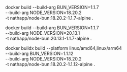 

docker build --build-arg BUN_VERSION=1.1.7 \
             --build-arg NODE_VERSION=18.20.2 \
             -t nathapp/node-bun:18.20.2-1.1.7-alpine .

docker build --build-arg BUN_VERSION=1.1.7 \
             --build-arg NODE_VERSION=20.13.1 \
             -t nathapp/node-bun:20.13.1-1.1.7-alpine .


docker buildx build --platform linux/amd64,linux/arm64 \
             --build-arg BUN_VERSION=1.1.12 \
             --build-arg NODE_VERSION=18.20.2 \
             -t nathapp/node-bun:18.20.2-1.1.12-alpine .             